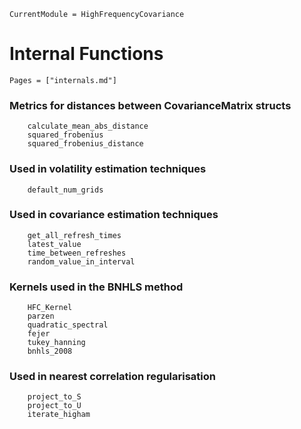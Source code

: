 ```@meta
CurrentModule = HighFrequencyCovariance
```

# Internal Functions

```@index
Pages = ["internals.md"]
```

### Metrics for distances between CovarianceMatrix structs

```@docs
    calculate_mean_abs_distance
    squared_frobenius
    squared_frobenius_distance
```

### Used in volatility estimation techniques

```@docs
    default_num_grids
```

### Used in covariance estimation techniques

```@docs
    get_all_refresh_times
    latest_value
    time_between_refreshes
    random_value_in_interval
```

### Kernels used in the BNHLS method

```@docs
    HFC_Kernel
    parzen
    quadratic_spectral
    fejer
    tukey_hanning
    bnhls_2008
```

### Used in nearest correlation regularisation
```@docs
    project_to_S
    project_to_U
    iterate_higham
```
